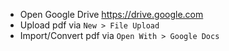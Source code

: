 - Open Google Drive https://drive.google.com
- Upload pdf via `New > File Upload`
- Import/Convert pdf via `Open With > Google Docs`
